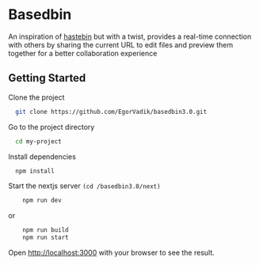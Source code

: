 # Basedbin

An inspiration of [hastebin](https://hastebin.skyra.pw/) but with a twist, provides a real-time connection with others by sharing the current URL to edit files and preview them together for a better collaboration experience

## Getting Started

Clone the project

```bash
  git clone https://github.com/EgorVadik/basedbin3.0.git
```

Go to the project directory

```bash
  cd my-project
```

Install dependencies

```bash
  npm install
```

Start the nextjs server `(cd /basedbin3.0/next)`

```bash
    npm run dev
```

or

```bash
    npm run build
    npm run start
```

Open [http://localhost:3000](http://localhost:3000) with your browser to see the result.
